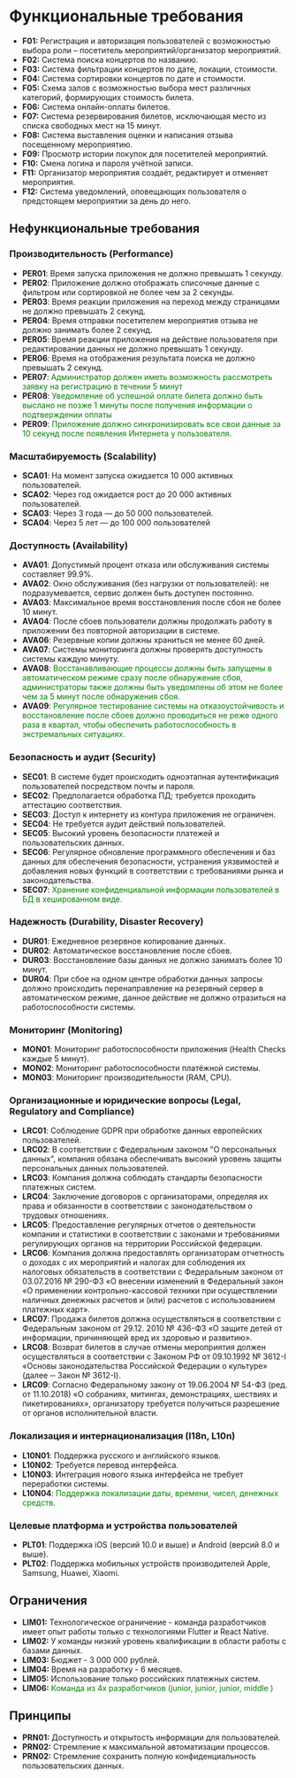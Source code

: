 # **Функциональные требования**
- **F01:** Регистрация и авторизация пользователей с возможностью выбора роли – посетитель мероприятий/организатор мероприятий.
- **F02:** Система поиска концертов по названию.
- **F03:** Система фильтрации концертов по дате, локации, стоимости.
- **F04:** Система сортировки концертов по дате и стоимости.
- **F05:** Схема залов с возможностью выбора мест различных категорий, формирующих стоимость билета.
- **F06:** Система онлайн-оплаты билетов.
- **F07:** Система резервирования билетов, исключающая место из списка свободных мест на 15 минут.
- **F08:** Система выставления оценки и написания отзыва посещенному мероприятию.
- **F09:** Просмотр истории покупок для посетителей мероприятий.
- **F10:** Смена логина и пароля учётной записи.
- **F11:** Организатор мероприятия создаёт, редактирует и отменяет мероприятия.
- **F12:** Система уведомлений, оповещающих пользователя о предстоящем мероприятии за день до него.

## Нефункциональные требования

### Производительность (Performance)

- **PER01**: Время запуска приложения не должно превышать 1 секунду.
- **PER02**: Приложение должно отображать списочные данные с фильтром или сортировкой не более чем за 2 секунды.
- **PER03**: Время реакции приложения на переход между страницами не должно превышать 2 секунд.
- **PER04**: Время отправки посетителем мероприятия отзыва не должно занимать более 2 секунд.
- **PER05**: Время реакции приложения на действие пользователя при редактировании данных не должно превышать 1 секунду.
- **PER06**: Время на отображения  результата поиска не должно превышать 2 секунд.
- **PER07**: <span style="color:green">Администратор должен иметь возможность рассмотреть заявку на регистрацию в течении 5 минут</span>
- **PER08**: <span style="color:green">Уведомление об успешной оплате билета должно быть выслано не позже 1 минуты после получения информации о подтверждении оплаты</span>
- **PER09**: <span style="color:green">Приложение должно синхронизировать все свои данные за 10 секунд после появления Интернета у пользователя.</span>

### Масштабируемость (Scalability)

- **SCA01**: На момент запуска ожидается 10 000 активных пользователей.
- **SCA02**: Через год ожидается рост до 20 000 активных пользователей.
- **SCA03**: Через 3 года — до 50 000 пользователей.
- **SCA04**: Через 5 лет — до 100 000 пользователей

### Доступность (Availability)

- **AVA01**: Допустимый процент отказа или обслуживания системы составляет 99.9%.
- **AVA02**: Окно обслуживания (без нагрузки от пользователей): не подразумевается, сервис должен быть доступен постоянно.
- **AVA03**: Максимальное время восстановления после сбоя не более 10 минут.
- **AVA04**: После сбоев пользователи должны продолжать работу в приложении без повторной авторизации в системе.
- **AVA06**: Резервные копии должны храниться не менее 60 дней.
- **AVA07**: Системы мониторинга должны проверять доступность системы каждую минуту.
- **AVA08**: <span style="color:green">Восстанавливающие процессы должны быть запущены в автоматическом режиме сразу после обнаружение сбоя, администраторы также должны быть уведомлены об этом не более чем за 5 минут после обнаружения сбоя.</span>
- **AVA09**: <span style="color:green">Регулярное тестирование системы на отказоустойчивость и восстановление после сбоев должно проводиться не реже одного раза в квартал, чтобы обеспечить работоспособность в экстремальных ситуациях.</span>

### Безопасность и аудит (Security)

- **SEC01**:  В системе будет происходить одноэтапная аутентификация пользователей посредством почты и пароля.
- **SEC02**: Предполагается обработка ПД; требуется проходить аттестацию соответствия.
- **SEC03**: Доступ к интернету из контура приложения не ограничен.
- **SEC04**: Не требуется аудит действий пользователей.
- **SEC05**: Высокий уровень безопасности платежей и пользовательских данных.
- **SEC06**: Регулярное обновление программного обеспечения и баз данных для обеспечения безопасности, устранения уязвимостей и добавления новых функций в соответствии с требованиями рынка и законодательства.
- **SEC07**: <span style="color:green">Хранение конфиденциальной информации пользователей в БД в хешированном виде.</span>

### Надежность (Durability, Disaster Recovery)

- **DUR01**: Ежедневное резервное копирование данных.
- **DUR02**: Автоматическое восстановление после сбоев.
- **DUR03**: Восстановление базы данных не должно занимать более 10 минут.
- **DUR04**: При сбое на одном центре обработки данных запросы должно происходить перенаправление на резервный сервер в автоматическом режиме, данное действие не должно отразиться на работоспособности системы.

### Мониторинг (Monitoring)

- **MON01**: Мониторинг работоспособности приложения (Health Checks каждые 5 минут).
- **MON02**: Мониторинг работоспособности платёжной системы.
- **MON03**: Мониторинг производительности (RAM, CPU).

### Организационные и юридические вопросы (Legal, Regulatory and Compliance)

- **LRC01**: Соблюдение GDPR при обработке данных европейских пользователей.
- **LRC02**: В соответствии с Федеральным законом "О персональных данных", компания обязана обеспечивать высокий уровень защиты персональных данных пользователей.
- **LRC03**: Компания должна соблюдать стандарты безопасности платежных систем.
- **LRC04**: Заключение договоров с организаторами, определяя их права и обязанности в соответствии с законодательством о трудовых отношениях.
- **LRC05**: Предоставление регулярных отчетов о деятельности компании и статистики в соответствии с законами и требованиями регулирующих органов на территории Российской федерации.
- **LRC06**: Компания должна предоставлять организаторам отчетность о доходах с их мероприятий и налогах для соблюдения их налоговых обязательств в соответствии с Федеральным законом от 03.07.2016 № 290-ФЗ «О внесении изменений в Федеральный закон «О применении контрольно-кассовой техники при осуществлении наличных денежных расчетов и (или) расчетов с использованием платежных карт».
- **LRC07**: Продажа билетов должна осуществляться в соответствии с Федеральным законом от 29.12. 2010 № 436-ФЗ «О защите детей от информации, причиняющей вред их здоровью и развитию».
- **LRC08**: Возврат билетов в случае отмены мероприятия должен осуществляться в соответствии с Законом РФ от 09.10.1992 № 3612-I «Основы законодательства Российской Федерации о культуре» (далее ─ Закон № 3612-I).
- **LRC09**: Согласно Федеральному закону от 19.06.2004 № 54-ФЗ (ред. от 11.10.2018) «О собраниях, митингах, демонстрациях, шествиях и пикетированиях», организатору требуется получиться разрешение от органов исполнительной власти.

### Локализация и интернационализация (I18n, L10n)

- **L10N01**: Поддержка русского и английского языков.
- **L10N02**: Требуется перевод интерфейса.
- **L10N03**: Интеграция нового языка интерфейса не требует переработки системы.
- **L10N04**: <span style="color:green">Поддержка локализации даты, времени, чисел, денежных средств.</span>

### Целевые платформа и устройства пользователей

- **PLT01**: Поддержка iOS (версий 10.0 и выше) и Android (версий 8.0 и выше).
- **PLT02**: Поддержка мобильных устройств производителей Apple, Samsung, Huawei, Xiaomi.

## **Ограничения**

- **LIM01:** Технологическое ограничение - команда разработчиков имеет опыт работы только с технологиями Flutter и React Native.
- **LIM02:** У команды низкий уровень квалификации в области работы с базами данных.
- **LIM03:** Бюджет - 3 000 000 рублей.
- **LIM04:** Время на разработку - 6 месяцев.
- **LIM05:** Использование только российских платежных систем.
- **LIM06:** <span style="color:green">Команда из 4х разработчиков (junior, junior, junior, middle )</span>

## **Принципы**

- **PRN01:** Доступность и открытость информации для пользователей.
- **PRN02:** Стремление к максимальной автоматизации процессов.
- **PRN02:** Стремление сохранить полную конфиденциальность пользовательских данных.
